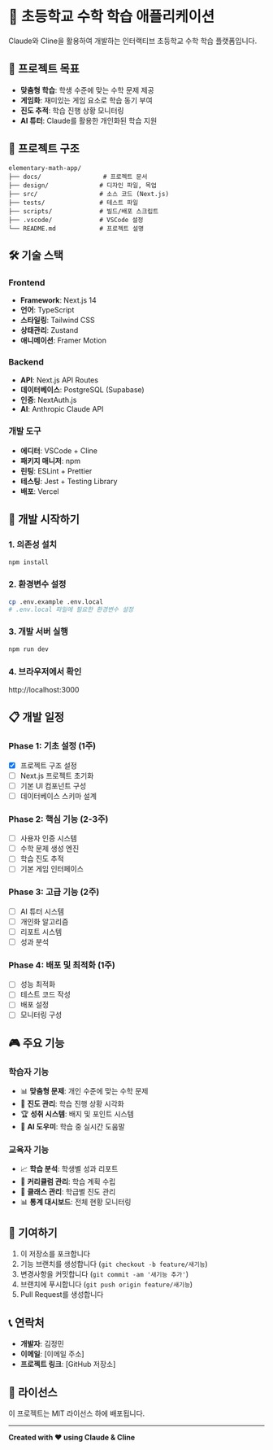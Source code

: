 # 🧮 초등학교 수학 학습 애플리케이션

Claude와 Cline을 활용하여 개발하는 인터랙티브 초등학교 수학 학습 플랫폼입니다.

## 🎯 프로젝트 목표

- **맞춤형 학습**: 학생 수준에 맞는 수학 문제 제공
- **게임화**: 재미있는 게임 요소로 학습 동기 부여
- **진도 추적**: 학습 진행 상황 모니터링
- **AI 튜터**: Claude를 활용한 개인화된 학습 지원

## 📁 프로젝트 구조

```
elementary-math-app/
├── docs/                 # 프로젝트 문서
├── design/              # 디자인 파일, 목업
├── src/                 # 소스 코드 (Next.js)
├── tests/               # 테스트 파일
├── scripts/             # 빌드/배포 스크립트
├── .vscode/             # VSCode 설정
└── README.md            # 프로젝트 설명
```

## 🛠️ 기술 스택

### Frontend
- **Framework**: Next.js 14
- **언어**: TypeScript
- **스타일링**: Tailwind CSS
- **상태관리**: Zustand
- **애니메이션**: Framer Motion

### Backend
- **API**: Next.js API Routes
- **데이터베이스**: PostgreSQL (Supabase)
- **인증**: NextAuth.js
- **AI**: Anthropic Claude API

### 개발 도구
- **에디터**: VSCode + Cline
- **패키지 매니저**: npm
- **린팅**: ESLint + Prettier
- **테스팅**: Jest + Testing Library
- **배포**: Vercel

## 🚀 개발 시작하기

### 1. 의존성 설치
```bash
npm install
```

### 2. 환경변수 설정
```bash
cp .env.example .env.local
# .env.local 파일에 필요한 환경변수 설정
```

### 3. 개발 서버 실행
```bash
npm run dev
```

### 4. 브라우저에서 확인
http://localhost:3000

## 📋 개발 일정

### Phase 1: 기초 설정 (1주)
- [x] 프로젝트 구조 설정
- [ ] Next.js 프로젝트 초기화
- [ ] 기본 UI 컴포넌트 구성
- [ ] 데이터베이스 스키마 설계

### Phase 2: 핵심 기능 (2-3주)
- [ ] 사용자 인증 시스템
- [ ] 수학 문제 생성 엔진
- [ ] 학습 진도 추적
- [ ] 기본 게임 인터페이스

### Phase 3: 고급 기능 (2주)
- [ ] AI 튜터 시스템
- [ ] 개인화 알고리즘
- [ ] 리포트 시스템
- [ ] 성과 분석

### Phase 4: 배포 및 최적화 (1주)
- [ ] 성능 최적화
- [ ] 테스트 코드 작성
- [ ] 배포 설정
- [ ] 모니터링 구성

## 🎮 주요 기능

### 학습자 기능
- 📊 **맞춤형 문제**: 개인 수준에 맞는 수학 문제
- 🎯 **진도 관리**: 학습 진행 상황 시각화
- 🏆 **성취 시스템**: 배지 및 포인트 시스템
- 🤖 **AI 도우미**: 학습 중 실시간 도움말

### 교육자 기능
- 📈 **학습 분석**: 학생별 성과 리포트
- 📝 **커리큘럼 관리**: 학습 계획 수립
- 👥 **클래스 관리**: 학급별 진도 관리
- 📊 **통계 대시보드**: 전체 현황 모니터링

## 👥 기여하기

1. 이 저장소를 포크합니다
2. 기능 브랜치를 생성합니다 (`git checkout -b feature/새기능`)
3. 변경사항을 커밋합니다 (`git commit -am '새기능 추가'`)
4. 브랜치에 푸시합니다 (`git push origin feature/새기능`)
5. Pull Request를 생성합니다

## 📞 연락처

- **개발자**: 김정민
- **이메일**: [이메일 주소]
- **프로젝트 링크**: [GitHub 저장소]

## 📄 라이선스

이 프로젝트는 MIT 라이선스 하에 배포됩니다.

---

**Created with ❤️ using Claude & Cline**
